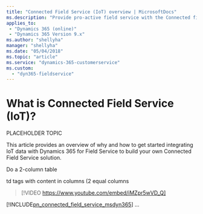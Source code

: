 ```yaml
---
title: "Connected Field Service (IoT) overview | MicrosoftDocs"
ms.description: "Provide pro-active field service with the Connected field service solution. Connect devices and equipment via the Internet of Things (IoT) and Microsoft cloud services to detect and diagnose problems and deliver predictive maintenance."   
applies_to: 
 - "Dynamics 365 (online)"
 - "Dynamics 365 Version 9.x"
ms.author: "shellyha"
manager: "shellyha"
ms.date: "05/04/2018"
ms.topic: "article"
ms.service: "dynamics-365-customerservice"
ms.custom: 
  - "dyn365-fieldservice"
---
```

# What is Connected Field Service (IoT)?

PLACEHOLDER TOPIC

This article provides an overview of why and how to get started integrating IoT data with Dynamics 365 for Field Service to build your own Connected Field Service solution.

Do a 2-column table

td tags with content in columns (2 equal columns

> [!VIDEO https://www.youtube.com/embed/iMZpr5wVD_Q]

[!INCLUDE[pn_connected_field_service_msdyn365](../includes/pn-connected-field-service-msdyn365.md)] ...  





  

